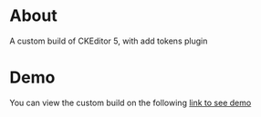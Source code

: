 # About

A custom build of CKEditor 5, with add tokens plugin

# Demo

You can view the custom build on the following [link to see demo](https://jhonfredynova.github.io/ckeditor5-custom-build/index.html)